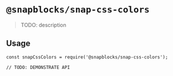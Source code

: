# `@snapblocks/snap-css-colors`

> TODO: description

## Usage

```
const snapCssColors = require('@snapblocks/snap-css-colors');

// TODO: DEMONSTRATE API
```
